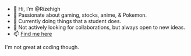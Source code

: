 - 👋 Hi, I’m @Rizehigh
- 👾 Passionate about gaming, stocks, anime, & Pokemon.
- 🌱 Currently doing things that a student does.
- 🤝 Not actively looking for collaborations, but always open to new ideas.
- 📫 [Find me here](bio.site/SheepManiac)

I'm not great at coding though.

<!---
Rizehigh/Rizehigh is a ✨ special ✨ repository because its `README.md` (this file) appears on your GitHub profile.
You can click the Preview link to take a look at your changes.
--->
